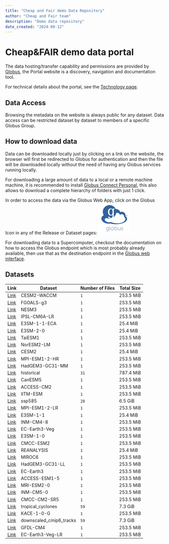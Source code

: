 ```yaml
---
title: "Cheap and Fair demo Data Repository"
author: "Cheap and Fair team"
description: "Demo data repository"
date_created: "2024-09-12"
---
```


# Cheap&FAIR demo data portal

The data hosting/transfer capability and permissions are provided by [Globus](https://globus.org), the Portal website is a discovery, navigation and documentation tool.

For technical details about the portal, see the [Technology page](tech.md).

## Data Access 

Browsing the metadata on the website is always public for any dataset.
Data access can be restricted dataset by dataset to members of a specific Globus Group.

## How to download data

Data can be downloaded locally just by clicking on a link on the website, the browser will first be redirected to Globus for authentication and then the file will be downloaded locally without the need of having any Globus services running locally.

For downloading a large amount of data to a local or a remote machine machine, it is recommended to install [Globus Connect Personal](https://www.globus.org/globus-connect-personal), this also allows to download a complete hierarchy of folders with just 1 click.

In order to access the data via the Globus Web App, click on the Globus Icon in any of the Release or Dataset pages: ![Download via Globus](images/globus-logo.png)

For downloading data to a Supercomputer, checkout the documentation on how to access the Globus endpoint which is most probably already available, then use that as the destination endpoint in the [Globus web interface](https://app.globus.org/).

## Datasets

|                    Link                    |         Dataset         | Number of Files | Total Size |
| ------------------------------------------ | ----------------------- | --------------- | ---------- |
| [Link](index-CESM2-WACCM.html)             | CESM2-WACCM             | `1`             | 253.5 MiB  |
| [Link](index-FGOALS-g3.html)               | FGOALS-g3               | `1`             | 253.5 MiB  |
| [Link](index-NESM3.html)                   | NESM3                   | `1`             | 253.5 MiB  |
| [Link](index-IPSL-CM6A-LR.html)            | IPSL-CM6A-LR            | `1`             | 253.5 MiB  |
| [Link](index-E3SM-1-1-ECA.html)            | E3SM-1-1-ECA            | `1`             | 25.4 MiB   |
| [Link](index-E3SM-2-0.html)                | E3SM-2-0                | `1`             | 25.4 MiB   |
| [Link](index-TaiESM1.html)                 | TaiESM1                 | `1`             | 253.5 MiB  |
| [Link](index-NorESM2-LM.html)              | NorESM2-LM              | `1`             | 253.5 MiB  |
| [Link](index-CESM2.html)                   | CESM2                   | `1`             | 25.4 MiB   |
| [Link](index-MPI-ESM1-2-HR.html)           | MPI-ESM1-2-HR           | `1`             | 253.5 MiB  |
| [Link](index-HadGEM3-GC31-MM.html)         | HadGEM3-GC31-MM         | `1`             | 253.5 MiB  |
| [Link](index-historical.html)              | historical              | `31`            | 787.4 MiB  |
| [Link](index-CanESM5.html)                 | CanESM5                 | `1`             | 253.5 MiB  |
| [Link](index-ACCESS-CM2.html)              | ACCESS-CM2              | `1`             | 253.5 MiB  |
| [Link](index-IITM-ESM.html)                | IITM-ESM                | `1`             | 253.5 MiB  |
| [Link](index-ssp585.html)                  | ssp585                  | `28`            | 6.5 GiB    |
| [Link](index-MPI-ESM1-2-LR.html)           | MPI-ESM1-2-LR           | `1`             | 253.5 MiB  |
| [Link](index-E3SM-1-1.html)                | E3SM-1-1                | `1`             | 25.4 MiB   |
| [Link](index-INM-CM4-8.html)               | INM-CM4-8               | `1`             | 253.5 MiB  |
| [Link](index-EC-Earth3-Veg.html)           | EC-Earth3-Veg           | `1`             | 253.5 MiB  |
| [Link](index-E3SM-1-0.html)                | E3SM-1-0                | `1`             | 253.5 MiB  |
| [Link](index-CMCC-ESM2.html)               | CMCC-ESM2               | `1`             | 253.5 MiB  |
| [Link](index-REANALYSIS.html)              | REANALYSIS              | `1`             | 25.4 MiB   |
| [Link](index-MIROC6.html)                  | MIROC6                  | `1`             | 253.5 MiB  |
| [Link](index-HadGEM3-GC31-LL.html)         | HadGEM3-GC31-LL         | `1`             | 253.5 MiB  |
| [Link](index-EC-Earth3.html)               | EC-Earth3               | `1`             | 253.5 MiB  |
| [Link](index-ACCESS-ESM1-5.html)           | ACCESS-ESM1-5           | `1`             | 253.5 MiB  |
| [Link](index-MRI-ESM2-0.html)              | MRI-ESM2-0              | `1`             | 253.5 MiB  |
| [Link](index-INM-CM5-0.html)               | INM-CM5-0               | `1`             | 253.5 MiB  |
| [Link](index-CMCC-CM2-SR5.html)            | CMCC-CM2-SR5            | `1`             | 253.5 MiB  |
| [Link](index-tropical_cyclones.html)       | tropical_cyclones       | `59`            | 7.3 GiB    |
| [Link](index-KACE-1-0-G.html)              | KACE-1-0-G              | `1`             | 253.5 MiB  |
| [Link](index-downscaled_cmip6_tracks.html) | downscaled_cmip6_tracks | `59`            | 7.3 GiB    |
| [Link](index-GFDL-CM4.html)                | GFDL-CM4                | `1`             | 253.5 MiB  |
| [Link](index-EC-Earth3-Veg-LR.html)        | EC-Earth3-Veg-LR        | `1`             | 253.5 MiB  |

